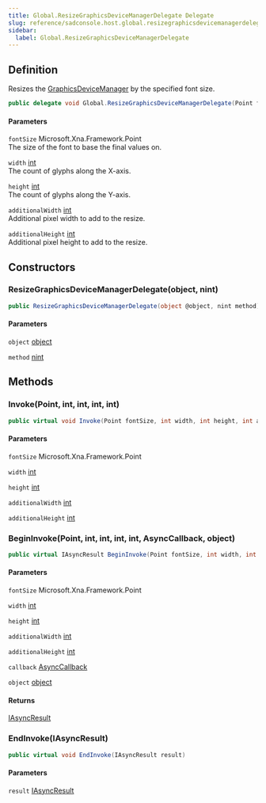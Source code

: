 ```yaml
---
title: Global.ResizeGraphicsDeviceManagerDelegate Delegate
slug: reference/sadconsole.host.global.resizegraphicsdevicemanagerdelegate
sidebar:
  label: Global.ResizeGraphicsDeviceManagerDelegate
---
```

## Definition

Resizes the [GraphicsDeviceManager](../sadconsole.host.global/#graphicsdevicemanager/) by the specified font size.

```csharp title="C#"
public delegate void Global.ResizeGraphicsDeviceManagerDelegate(Point fontSize, int width, int height, int additionalWidth, int additionalHeight)
```

#### Parameters

`fontSize` Microsoft.Xna.Framework.Point  
The size of the font to base the final values on.

`width` [int](https://learn.microsoft.com/dotnet/api/system.int32/)  
The count of glyphs along the X-axis.

`height` [int](https://learn.microsoft.com/dotnet/api/system.int32/)  
The count of glyphs along the Y-axis.

`additionalWidth` [int](https://learn.microsoft.com/dotnet/api/system.int32/)  
Additional pixel width to add to the resize.

`additionalHeight` [int](https://learn.microsoft.com/dotnet/api/system.int32/)  
Additional pixel height to add to the resize.


## Constructors

### ResizeGraphicsDeviceManagerDelegate(object, nint)

```csharp title="C#"
public ResizeGraphicsDeviceManagerDelegate(object @object, nint method)
```

#### Parameters

`object` [object](https://learn.microsoft.com/dotnet/api/system.object/)  

`method` [nint](https://learn.microsoft.com/dotnet/api/system.intptr/)  


## Methods

### Invoke(Point, int, int, int, int)

```csharp title="C#"
public virtual void Invoke(Point fontSize, int width, int height, int additionalWidth, int additionalHeight)
```

#### Parameters

`fontSize` Microsoft.Xna.Framework.Point  

`width` [int](https://learn.microsoft.com/dotnet/api/system.int32/)  

`height` [int](https://learn.microsoft.com/dotnet/api/system.int32/)  

`additionalWidth` [int](https://learn.microsoft.com/dotnet/api/system.int32/)  

`additionalHeight` [int](https://learn.microsoft.com/dotnet/api/system.int32/)  


### BeginInvoke(Point, int, int, int, int, AsyncCallback, object)

```csharp title="C#"
public virtual IAsyncResult BeginInvoke(Point fontSize, int width, int height, int additionalWidth, int additionalHeight, AsyncCallback callback, object @object)
```

#### Parameters

`fontSize` Microsoft.Xna.Framework.Point  

`width` [int](https://learn.microsoft.com/dotnet/api/system.int32/)  

`height` [int](https://learn.microsoft.com/dotnet/api/system.int32/)  

`additionalWidth` [int](https://learn.microsoft.com/dotnet/api/system.int32/)  

`additionalHeight` [int](https://learn.microsoft.com/dotnet/api/system.int32/)  

`callback` [AsyncCallback](https://learn.microsoft.com/dotnet/api/system.asynccallback/)  

`object` [object](https://learn.microsoft.com/dotnet/api/system.object/)  

#### Returns

[IAsyncResult](https://learn.microsoft.com/dotnet/api/system.iasyncresult/)

### EndInvoke(IAsyncResult)

```csharp title="C#"
public virtual void EndInvoke(IAsyncResult result)
```

#### Parameters

`result` [IAsyncResult](https://learn.microsoft.com/dotnet/api/system.iasyncresult/)
